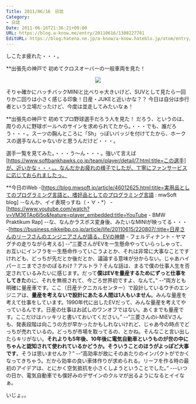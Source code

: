 ```yaml
---
Title: 2011/06/16　日誌
Category:
- 日誌
Date: 2011-06-16T21:36:21+09:00
URL: https://blog.a-know.me/entry/20110616/1308227781
EditURL: https://blog.hatena.ne.jp/a-know/a-know.hateblo.jp/atom/entry/12921228815727979616
---
```


しこたま疲れた・・・。


**出張先の神戸で
初めてクロスオーバーの一般車両を見た！


<div align=center><img src="//cdn-ak.f.st-hatena.com/images/fotolife/a/a-know/20100121/20100121005136.jpg?1308227722"></div>


そりゃ確かにハッチバックMINIと比べりゃ大きいけど、SUVとして見たら一回りか二回りは小さく感じる印象！日産・JUKEと近いかな？？
今日は自分は歩行者という立場だったけど、今度は並走してみたいなぁ！



**出張先の神戸で
初めてプロ野球選手だろう人を見た！
だろう、というのは、周りの人に野球ボールへのサインを求められてたから。・・・でも、誰だろう・・・。スーツの胸んところに「Sh」っぽいバッジを付けてたから、ホークスの選手なんじゃないかと思うんだけど・・・。

選手一覧を見てみた。・・・う〜ん・・・。強いて言えば[https://www.softbankhawks.co.jp/team/player/detail/7.html:title=この選手]が、近いかな・・・。。なんだかお疲れの様子でしたが、丁寧にファンサービスに応じておられましたっ。


**今日のWeb
-[https://blog.mwsoft.jp/article/46012625.html:title=実用品としてのプログラミング言語と、嗜好品としてのプログラミング言語 : mwSoft blog]
--なんか、イイ表現っすね（・∀・*）
-[https://www.youtube.com/watch?v=VM36TAo6i5o&feature=player_embedded:title=YouTube - &#x202a;BMW Praktikum Rap&#x202c;&rlm;]
--な、なんかラスボス変身後、みたいなMINIが映ってる・・・
-[https://business.nikkeibp.co.jp/article/life/20110615/220807/:title=日産さんのリーフさんのエンジニアさんが語る、EVの神髄 - フェルディナント・ヤマグチの走りながら考える]
--“三菱さんがEVを一生懸命やっていらっしゃって、お互いにインフラを一生懸命作っていこうよとか、それは非常に大事なことですけれども、どっちが先だとか後だとか、議論する意味が分からない。じゃあハイパーミニまでさかのぼるわけ？アルトラ？そんな話は、まるで僕の仕事人生を否定されているみたいに感じます。だって<span class="deco" style="font-weight:bold;">僕はEVを量産するためにずっと仕事をしてきた</span>のに、それを無視されて、今ごろ世界初ですよ、なんて。”
--“両方とも明確に量産車です。ここ（日産テクニカルセンター）で設計しているウチのエンジニアは、<span class="deco" style="font-weight:bold;">量産を考えないで設計にあたる人間は1人もいません</span>。みんな量産を考えて仕事をしています。1990年代に出したEVだって、みんな量産を考えてやっているんです。日産の仕事はお試しのワンオフではない。あくまでも量産です。ここだけはハッキリと書いておいてください。”
--“三菱さんのi-MiEVさんも、発表段階は向こうの方が早かったかもしれないけれど、じゃあ今の時点でどっちが売れているの。どっちが市場を取ってるの、とかね。そんなこと言い出したらキリがない。<span class="deco" style="font-weight:bold;">それよりも5年後、10年後に電気自動車というものが世の中にちゃんと認知されて使われているかどうか。そういうことのほうがよっぽど大事です</span>。そうは思いませんか？”
--“高効率が故にそのあたりのインパクトがでかくなってきちゃう。だから効率の良い車体作りが求められる。リーフを作る時の最初のアイデアは、とにかく空気抵抗を小さくしようということでした。”
---いつの日か、電気自動車でも僕好みのデザインのクルマが出るようになるとイイなぁ。



いじょ。。


<script src="https://moshi-moshi.moshimo.works/moshimoshi/a_know_blog/20110616-1308227781?title=2011/06/16%E3%80%80%E6%97%A5%E8%AA%8C"></script>
